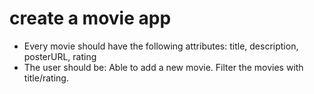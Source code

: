 # create a movie app

- Every movie should have the following attributes: title, description, posterURL, rating
- The user should be:
  Able to add a new movie.
  Filter the movies with title/rating.
